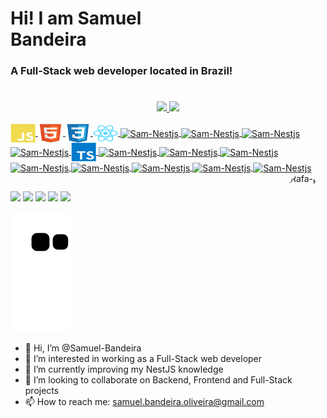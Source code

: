 # Hi! I am Samuel </br>Bandeira 
### A Full-Stack web developer located in Brazil! 
#
<div align="center">
  <a href="https://github.com/Samuel-Bandeira">
  <img height="180em" src="https://github-readme-stats.vercel.app/api?username=samuel-bandeira&show_icons=true&theme=dracula&include_all_commits=true&count_private=true"/>
  <img height="180em" src="https://github-readme-stats.vercel.app/api/top-langs/?username=Samuel-Bandeira&layout=compact&langs_count=7&theme=dracula"/>
</div>
  
  <div style="display: inline_block"><br>
  <img align="center" alt="Rafa-Js" height="30" width="40" src="https://raw.githubusercontent.com/devicons/devicon/master/icons/javascript/javascript-plain.svg">
  <img align="center" alt="Rafa-HTML" height="30" width="40" src="https://raw.githubusercontent.com/devicons/devicon/master/icons/html5/html5-original.svg">
  <img align="center" alt="Rafa-CSS" height="30" width="40" src="https://raw.githubusercontent.com/devicons/devicon/master/icons/css3/css3-original.svg">
  <img align="center" alt="Rafa-React" height="30" width="40" src="https://raw.githubusercontent.com/devicons/devicon/master/icons/react/react-original.svg">
  <img align="center" alt="Sam-Nestjs" height="30" width="40" src="https://cdn.jsdelivr.net/gh/devicons/devicon/icons/materialui/materialui-original.svg" />
  <img align="center" alt="Sam-Nestjs" height="30" width="40" src="https://cdn.jsdelivr.net/gh/devicons/devicon/icons/nodejs/nodejs-original.svg" />
  <img align="center" alt="Sam-Nestjs" height="30" width="40" src="https://cdn.jsdelivr.net/gh/devicons/devicon/icons/mysql/mysql-original.svg" />
  <img align="center" alt="Sam-Nestjs" height="30" width="40" src="https://cdn.jsdelivr.net/gh/devicons/devicon/icons/mongodb/mongodb-original.svg" />
  <img align="center" alt="Rafa-Ts" height="30" width="40" src="https://raw.githubusercontent.com/devicons/devicon/master/icons/typescript/typescript-plain.svg">
  <img align="center" alt="Sam-Nestjs" height="30" width="40" src="https://cdn.jsdelivr.net/gh/devicons/devicon/icons/nestjs/nestjs-plain.svg" /> 
  <img align="center" alt="Sam-Nestjs" height="30" width="40"src="https://cdn.jsdelivr.net/gh/devicons/devicon/icons/graphql/graphql-plain.svg" />
  <img align="center" alt="Sam-Nestjs" height="30" width="40"src="https://cdn.jsdelivr.net/gh/devicons/devicon/icons/adonisjs/adonisjs-original.svg" />
  <img align="center" alt="Sam-Nestjs" height="30" width="40" src="https://cdn.jsdelivr.net/gh/devicons/devicon/icons/git/git-original.svg" />
  <img align="center" alt="Sam-Nestjs" height="30" width="40" src="https://cdn.jsdelivr.net/gh/devicons/devicon/icons/linux/linux-original.svg" />
  <img align="center" alt="Sam-Nestjs" height="30" width="40" src="https://cdn.jsdelivr.net/gh/devicons/devicon/icons/c/c-original.svg" />
  <img align="center" alt="Sam-Nestjs" height="30" width="40" src="https://cdn.jsdelivr.net/gh/devicons/devicon/icons/cplusplus/cplusplus-original.svg" />
  <img align="center" alt="Sam-Nestjs" height="30" width="40" src="https://cdn.jsdelivr.net/gh/devicons/devicon/icons/python/python-original.svg" />


  
  
  <img align="right" alt="Rafa-pic" height="150" style="border-radius:50%;" src="https://lh3.googleusercontent.com/fife/AAWUweXXokM9dzkMOdy_4bpFq1sc5zGvZrN1nXiGxzsoxhPE27ctMtqz7ACO0M9Ss0JOkvqkeBmCcczWzr2t5X3TkXz4CltOXThC00ELEhRTBplwUr3RScGqKy6VhcIU7SOR4gWk7SWW5zPNlB01r7HxzV24cxKQ5iMqaduBHbqBjtnq28bJvAJ6A6xWxhFr6ODyO7JU6MzvvMPs8ounjVBAVWeOKj1HxLSf79bvzVtxz3Fud3jcUIxJ3nTi0zmE46Q6hl5qpIvqj91TYbMpaPBezQmNcimCUialimMg-OjFp0I_Z1Fy2Y_UoJ2H4j-7uRt3GDm8jW3zRQzRq3U5-Qpe4EeSi03IQ5FHsyaBAOwIvrfmCT3ogfwuKhX4irN45GcbVe7ZsDFDvvK-TnBaydvcIxZ2S7WplxxQjPBAnnWYBLSq08s0erETWy8sPa0w2O8nPpIjvQ-gDwM3iB3fV2mLqUr2Pr4pUfax1nTMOd8LBor_nCEsCcCkqrA7LMgJLOu4vzEkjaZVXwtjVz0Ke1R4bDL3pIGWQ0gny0VD_ZTzM0HbEAc54z3iGHabocD993Mzil3G-83TK7z1-ft94r0GYxHLTf0dWXmhRqAPfFc4hwCAwubhoi-8iB20RlB_7c-xG_gNrIHnH069dR1CVwW5PK-GPFrkodnyQUMNfTB_T9WhfLl50lUnZl3J4mX98XAQpm4Ia3TWDi0u-omKVgFhLsEOAmYVLO91pOlBARNDR1Q0NKsFnyR7P0hf5n4h6yscM5TCNzoAAodUqCLe5OkwH3gzuoqg-pdYaJIK0n6lFnKz5hz_AUuA-oSTNnuR-9oHujaAqyZSoD4vwMVXn8ev-uCVEf242LsJhr3Z=s220-rw">
</div>
  
 ##
<div> 
  <a href="https://www.youtube.com" target="_blank"><img src="https://img.shields.io/badge/YouTube-FF0000?style=for-the-badge&logo=youtube&logoColor=white" target="_blank"></a>
  <a href="https://instagram.com" target="_blank"><img src="https://img.shields.io/badge/-Instagram-%23E4405F?style=for-the-badge&logo=instagram&logoColor=white" target="_blank"></a>
 <a href="https://discord.gg" target="_blank"><img src="https://img.shields.io/badge/Discord-7289DA?style=for-the-badge&logo=discord&logoColor=white" target="_blank"></a> 
  <a href = "gmail.com"><img src="https://img.shields.io/badge/-Gmail-%23333?style=for-the-badge&logo=gmail&logoColor=white" target="_blank"></a>
  <a href="https://www.linkedin.com" target="_blank"><img src="https://img.shields.io/badge/-LinkedIn-%230077B5?style=for-the-badge&logo=linkedin&logoColor=white" target="_blank"></a> 
 
  ![Snake animation](https://github.com/rafaballerini/rafaballerini/blob/output/github-contribution-grid-snake.svg)
 
</div>

- 👋 Hi, I’m @Samuel-Bandeira
- 👀 I’m interested in working as a Full-Stack web developer
- 🌱 I’m currently improving my NestJS knowledge
- 💞️ I’m looking to collaborate on Backend, Frontend and Full-Stack projects
- 📫 How to reach me: samuel.bandeira.oliveira@gmail.com
